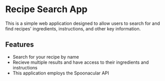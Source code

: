 # Recipe Search App

This is a simple web application designed to allow users to search for and find recipes' ingredients, instructions, and other key information.

## Features

* Search for your recipe by name
* Recieve multiple results and have access to their ingredients and instructions
* This application employs the Spoonacular API